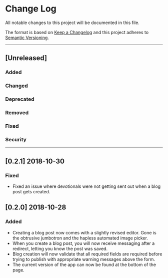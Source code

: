# Change Log
 
All notable changes to this project will be documented in this file.
 
The format is based on [Keep a Changelog](http://keepachangelog.com/) and this project adheres to [Semantic Versioning](http://semver.org/).
 
---
 
## [Unreleased]
 
### Added
 
### Changed
 
### Deprecated
 
### Removed
 
### Fixed
 
### Security

---

## [0.2.1] 2018-10-30

### Fixed
* Fixed an issue where devotionals were not getting sent out when a blog post gets created.

## [0.2.0] 2018-10-28

### Added

* Creating a blog post now comes with a slightly revised editor. Gone is the obtrusive jumbotron and the hapless automated image picker.
* When you create a blog post, you will now receive messaging after a redirect, letting you know the post was saved.
* Blog creation will now validate that all required fields are required before trying to publish with appropriate warning messages above the form.
* The current version of the app can now be found at the bottom of the page.